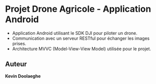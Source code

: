 # Projet Drone Agricole - Application Android

* Application Android utilisant le SDK DJI pour piloter un drone.  
* Communication avec un serveur RESTful pour échanger les images prises.  
* Architecture MVVC (Model-View-View Model) utilisée pour le projet.  

## Auteur

**Kevin Doolaeghe**
